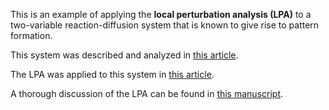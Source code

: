 This is an example of applying the **local perturbation analysis (LPA)** to
a two-variable reaction-diffusion system that is known to give rise
to pattern formation.

This system was described and analyzed in
[this article](http://www.math.umn.edu/~ymori/docs/publications/wavepin.pdf).

The LPA was applied to this system in
[this article](http://link.springer.com/article/10.1007%2Fs11538-012-9766-5).

A thorough discussion of the LPA can be found in
[this manuscript](http://arxiv.org/abs/1206.1985).
